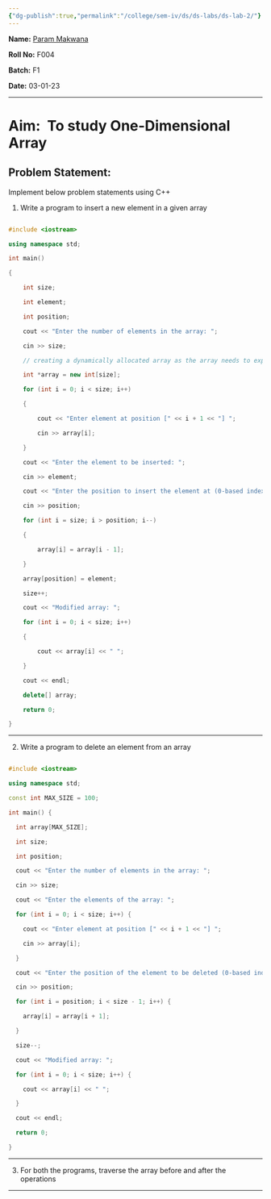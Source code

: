 ```yaml
---
{"dg-publish":true,"permalink":"/college/sem-iv/ds/ds-labs/ds-lab-2/"}
---
```


**Name:** [Param Makwana](mailto:paramsinghmakwana@gmail.com)                                                                                                                                                     

**Roll No:** F004

**Batch:** F1

**Date:** 03-01-23

___

# Aim:  To study One-Dimensional Array

## Problem Statement:
Implement below problem statements using C++

1.  Write a program to insert a new element in a given array

```C++

#include <iostream>

using namespace std;

int main()

{

    int size;    

    int element;  

    int position;

    cout << "Enter the number of elements in the array: ";

    cin >> size;

    // creating a dynamically allocated array as the array needs to expand and using vector isn't an option_

    int *array = new int[size];

    for (int i = 0; i < size; i++)

    {

        cout << "Enter element at position [" << i + 1 << "] ";

        cin >> array[i];

    }

    cout << "Enter the element to be inserted: ";

    cin >> element;

    cout << "Enter the position to insert the element at (0-based index): ";

    cin >> position;

    for (int i = size; i > position; i--)

    {

        array[i] = array[i - 1];

    }

    array[position] = element;

    size++;

    cout << "Modified array: ";

    for (int i = 0; i < size; i++)

    {

        cout << array[i] << " ";

    }

    cout << endl;

    delete[] array;

    return 0;

}

```

___
2. Write a program to delete an element from an array

```C++

#include <iostream>

using namespace std;

const int MAX_SIZE = 100;

int main() {

  int array[MAX_SIZE];

  int size;

  int position;

  cout << "Enter the number of elements in the array: ";

  cin >> size;

  cout << "Enter the elements of the array: ";

  for (int i = 0; i < size; i++) {

    cout << "Enter element at position [" << i + 1 << "] ";

    cin >> array[i];

  }

  cout << "Enter the position of the element to be deleted (0-based index): ";

  cin >> position;

  for (int i = position; i < size - 1; i++) {

    array[i] = array[i + 1];

  }

  size--;

  cout << "Modified array: ";

  for (int i = 0; i < size; i++) {

    cout << array[i] << " ";

  }

  cout << endl;

  return 0;

}

```

___

3.  For both the programs, traverse the array before and after the operations

___
